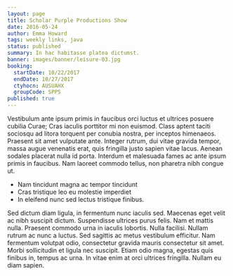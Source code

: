 ```yaml
---
layout: page
title: Scholar Purple Productions Show
date: 2016-05-24
author: Emma Howard
tags: weekly links, java
status: published
summary: In hac habitasse platea dictumst.
banner: images/banner/leisure-03.jpg
booking:
  startDate: 10/22/2017
  endDate: 10/27/2017
  ctyhocn: AUSUAHX
  groupCode: SPPS
published: true
---
```

Vestibulum ante ipsum primis in faucibus orci luctus et ultrices posuere cubilia Curae; Cras iaculis porttitor mi non euismod. Class aptent taciti sociosqu ad litora torquent per conubia nostra, per inceptos himenaeos. Praesent sit amet vulputate ante. Integer rutrum, dui vitae gravida tempor, massa augue venenatis erat, quis fringilla justo sapien vitae lacus. Aenean sodales placerat nulla id porta. Interdum et malesuada fames ac ante ipsum primis in faucibus. Nam laoreet commodo tellus, non pharetra nibh congue ut.

* Nam tincidunt magna ac tempor tincidunt
* Cras tristique leo eu molestie imperdiet
* In eleifend nunc sed lectus tristique finibus.

Sed dictum diam ligula, in fermentum nunc iaculis sed. Maecenas eget velit ac nibh suscipit dictum. Suspendisse ultrices purus felis. Nam et mattis nulla. Praesent commodo urna in iaculis lobortis. Nulla facilisi. Nullam rutrum ac nunc a luctus. Sed sagittis ac metus vestibulum efficitur. Nam fermentum volutpat odio, consectetur gravida mauris consectetur sit amet. Morbi sollicitudin et ligula nec suscipit. Etiam odio magna, egestas quis finibus in, tempus ac urna. In vitae enim at orci ultrices fringilla. Nullam eu diam sapien.
